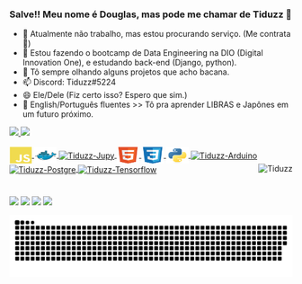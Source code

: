 ### Salve!! Meu nome é Douglas, mas pode me chamar de Tiduzz 👻

- 🔭 Atualmente não trabalho, mas estou procurando serviço. (Me contrata 👀)
- 🌱 Estou fazendo o bootcamp de Data Engineering na DIO (Digital Innovation One), e estudando back-end (Django, python).
- 👯 Tô sempre olhando alguns projetos que acho bacana.
- 📫 Discord: Tiduzz#5224 
- 😄 Ele/Dele (Fiz certo isso? Espero que sim.)
- 💬 English/Português fluentes >> Tô pra aprender LIBRAS e Japônes em um futuro próximo.

 <div>
  <a href="https://github.com/Tiduzz">
  <img height="180em" src="https://github-readme-stats.vercel.app/api?username=Tiduzz&show_icons=true&theme=nightowl&include_all_commits=true&count_private=true"/>
  <img height="180em" src="https://github-readme-stats.vercel.app/api/top-langs/?username=Tiduzz&layout=compact&langs_count=7&theme=nightowl"/>
</div>
<div style="display: inline_block"><br>
  <img align="center" alt="Tiduzz-Js" height="30" width="40" src="https://raw.githubusercontent.com/devicons/devicon/master/icons/javascript/javascript-plain.svg">
  <img align="center" alt="Tiduzz-docker" height="30" width="40" src="https://raw.githubusercontent.com/devicons/devicon/master/icons/docker/docker-original.svg">
  <img align="center" alt="Tiduzz-Jupy" height="30" width="40" src="https://cdn.jsdelivr.net/gh/devicons/devicon/icons/jupyter/jupyter-original-wordmark.svg">
  <img align="center" alt="Tiduzz-HTML" height="30" width="40" src="https://raw.githubusercontent.com/devicons/devicon/master/icons/html5/html5-original.svg">
  <img align="center" alt="Tiduzz-CSS" height="30" width="40" src="https://raw.githubusercontent.com/devicons/devicon/master/icons/css3/css3-original.svg">
  <img align="center" alt="Tiduzz-Python" height="30" width="40" src="https://raw.githubusercontent.com/devicons/devicon/master/icons/python/python-original.svg">
  <img align="center" alt="Tiduzz-Arduino" height="30" width="40" src="https://cdn.jsdelivr.net/gh/devicons/devicon/icons/arduino/arduino-original-wordmark.svg">
  <img align="center" alt="Tiduzz-Postgre" height="30" width="40" src="https://cdn.jsdelivr.net/gh/devicons/devicon/icons/postgresql/postgresql-original.svg">
  <img align="center" alt="Tiduzz-Tensorflow" height="30" width="40" src="https://cdn.jsdelivr.net/gh/devicons/devicon/icons/tensorflow/tensorflow-original.svg">
  <img align="right" alt="Tiduzz" src="https://cdn.discordapp.com/attachments/870454519266430977/871148333819895878/Webp.net-gifmaker_2.gif">
</div>
  
 #
  
<div> 
  <a href="https://instagram.com/tiduzz99" target="_blank"><img src="https://img.shields.io/badge/-Instagram-%23E4405F?style=for-the-badge&logo=instagram&logoColor=white" target="_blank"></a>
 	<a href="https://www.twitch.tv/Tiduzzms" target="_blank"><img src="https://img.shields.io/badge/Twitch-9146FF?style=for-the-badge&logo=twitch&logoColor=white" target="_blank"></a>
 <a href="https://discord.gg/xeVhyfW" target="_blank"><img src="https://img.shields.io/badge/Discord-7289DA?style=for-the-badge&logo=discord&logoColor=white" target="_blank"></a> 
  <a href="https://www.linkedin.com/in/douglas-marchione-de-souza-534266160/" target="_blank"><img src="https://img.shields.io/badge/-LinkedIn-%230077B5?style=for-the-badge&logo=linkedin&logoColor=white" target="_blank"></a> 
  
  ![Snake animation](https://github.com/Tiduzz/Tiduzz/blob/output/github-contribution-grid-snake.svg)
  
</div>
